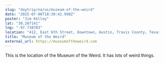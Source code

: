 ```yaml
---
slug: "daytrip/na/us/museum-of-the-weird"
date: "2025-07-06T18:30:42.998Z"
poster: "Jim Kelley"
lat: "30.267141"
lng: "-97.738703"
location: "412, East 6th Street, Downtown, Austin, Travis County, Texas, 78701, United States"
title: "Museum of the Weird"
external_url: https://museumoftheweird.com
---
```

This is the location of the Museum of the Weird.  It has lots of weird things.